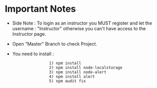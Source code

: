 # Important Notes
- Side Note : To login as an instructor you MUST register and let the username : "Instructor" otherwise you can't have access to the Instructor page.
- Open "Master" Branch to check Project.

- You need to install : 
                      
                      1) npm install
                      2) npm install node-localstorage
                      3) npm install node-alert
                      4) npm install alert
                      5) npm audit fix
